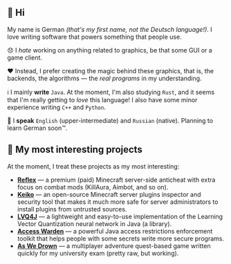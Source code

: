 ## 👋 Hi

My name is German *(that's my first name, not the Deutsch language!)*. I love writing software that powers something that people use. 

😞 I *hate* working on anything related to graphics, be that some GUI or a game client. 

❤️ Instead, I prefer creating the magic behind these graphics, that is, the backends, the algorithms — the *real programs* in my understanding.

ℹ️ I mainly **write** `Java`. At the moment, I'm also studying `Rust`, and it seems that I'm really getting to *love* this language! I also have some minor experience writing `C++` and `Python`.

💬 I **speak** `English` (upper-intermediate) and `Russian` (native). Planning to learn German soon™️.




## 📝 My most interesting projects

At the moment, I treat these projects as my most interesting:
* [**Reflex**](https://g.reflex.rip/spigot) — a premium (paid) Minecraft server-side anticheat with extra focus on combat mods (KillAura, Aimbot, and so on).
* [**Keiko**](https://github.com/MeGysssTaa/keiko-plugin-inspector) — an open-source Minecraft server plugins inspector and security tool that makes it much more safe for server administrators to install plugins from untrusted sources.
* [**LVQ4J**](https://github.com/MeGysssTaa/lvq4j) — a lightweight and easy-to-use implementation of the Learning Vector Quantization neural network in Java (a library).
* [**Access Warden**](https://github.com/MeGysssTaa/access-warden) — a powerful Java access restrictions enforcement toolkit that helps people with some secrets write more secure programs.
* [**As We Drown**](https://github.com/AsWeDrown) — a multiplayer adventure quest-based game written quickly for my university exam (pretty raw, but working).
